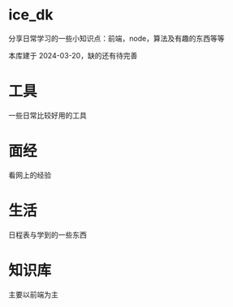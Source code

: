 # ice_dk

分享日常学习的一些小知识点：前端，node，算法及有趣的东西等等

本库建于 2024-03-20，缺的还有待完善

# 工具

一些日常比较好用的工具

# 面经

看网上的经验

# 生活

日程表与学到的一些东西

# 知识库

主要以前端为主
